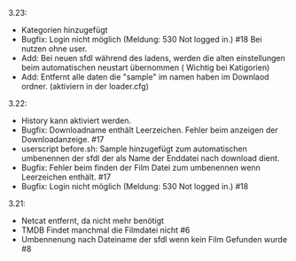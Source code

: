 3.23:
- Kategorien hinzugefügt
- Bugfix: Login nicht möglich (Meldung: 530 Not logged in.) #18 Bei nutzen ohne user.
- Add: Bei neuen sfdl während des ladens, werden die alten einstellungen beim automatischen neustart übernommen ( Wichtig bei Katigorien)
- Add: Entfernt alle daten die "sample" im namen haben im Downlaod ordner. (aktiviern in der loader.cfg)

3.22:
- History kann aktiviert werden.
- Bugfix: Downloadname enthält Leerzeichen. Fehler beim anzeigen der Downloadanzeige. #17
- userscript before.sh: Sample hinzugefügt zum automatischen umbenennen der sfdl der als Name der Enddatei nach download dient.
- Bugfix: Fehler beim finden der Film Datei zum umbenennen wenn Leerzeichen enthält. #17
- Bugfix: Login nicht möglich (Meldung: 530 Not logged in.) #18

3.21:
- Netcat entfernt, da nicht mehr benötigt
- TMDB Findet manchmal die Filmdatei nicht #6 
- Umbennenung nach Dateiname der sfdl wenn kein Film Gefunden wurde #8
